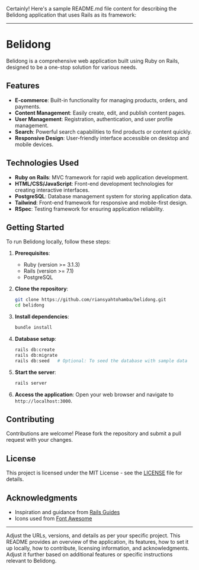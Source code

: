 Certainly! Here's a sample README.md file content for describing the Belidong application that uses Rails as its framework:

---

# Belidong

Belidong is a comprehensive web application built using Ruby on Rails, designed to be a one-stop solution for various needs.

## Features

- **E-commerce**: Built-in functionality for managing products, orders, and payments.
- **Content Management**: Easily create, edit, and publish content pages.
- **User Management**: Registration, authentication, and user profile management.
- **Search**: Powerful search capabilities to find products or content quickly.
- **Responsive Design**: User-friendly interface accessible on desktop and mobile devices.

## Technologies Used

- **Ruby on Rails**: MVC framework for rapid web application development.
- **HTML/CSS/JavaScript**: Front-end development technologies for creating interactive interfaces.
- **PostgreSQL**: Database management system for storing application data.
- **Tailwind**: Front-end framework for responsive and mobile-first design.
- **RSpec**: Testing framework for ensuring application reliability.

## Getting Started

To run Belidong locally, follow these steps:

1. **Prerequisites**:
   - Ruby (version >= 3.1.3)
   - Rails (version >= 7.1)
   - PostgreSQL

2. **Clone the repository**:
   ```bash
   git clone https://github.com/riansyahtohamba/belidong.git
   cd belidong
   ```

3. **Install dependencies**:
   ```bash
   bundle install
   ```

4. **Database setup**:
   ```bash
   rails db:create
   rails db:migrate
   rails db:seed   # Optional: To seed the database with sample data
   ```

5. **Start the server**:
   ```bash
   rails server
   ```

6. **Access the application**:
   Open your web browser and navigate to `http://localhost:3000`.

## Contributing

Contributions are welcome! Please fork the repository and submit a pull request with your changes.

## License

This project is licensed under the MIT License - see the [LICENSE](LICENSE) file for details.

## Acknowledgments

- Inspiration and guidance from [Rails Guides](https://guides.rubyonrails.org/)
- Icons used from [Font Awesome](https://fontawesome.com/)

---

Adjust the URLs, versions, and details as per your specific project. This README provides an overview of the application, its features, how to set it up locally, how to contribute, licensing information, and acknowledgments. Adjust it further based on additional features or specific instructions relevant to Belidong.